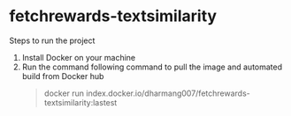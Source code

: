 # fetchrewards-textsimilarity

Steps to run the project
1) Install Docker on your machine
2) Run the command following command to pull the image and automated build from Docker hub
   > docker run index.docker.io/dharmang007/fetchrewards-textsimilarity:lastest
